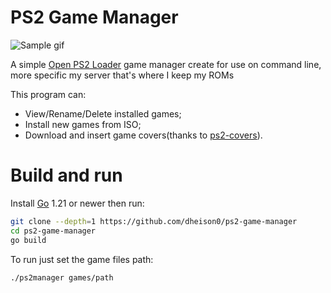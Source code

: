 # PS2 Game Manager

![Sample gif](https://imgur.com/a/SmdsL5s)

A simple [Open PS2 Loader][OPL] game manager create for use on command line,
more specific my server that's where I keep my ROMs

This program can:

  - View/Rename/Delete installed games;
  - Install new games from ISO;
  - Download and insert game covers(thanks to [ps2-covers]).

# Build and run

Install [Go] 1.21 or newer then run:

```bash
git clone --depth=1 https://github.com/dheison0/ps2-game-manager
cd ps2-game-manager
go build
```

To run just set the game files path:
```bash
./ps2manager games/path
```

[OPL]: <https://github.com/ps2homebrew/Open-PS2-Loader>
[ps2-covers]: <https://github.com/xlenore/ps2-covers>
[Go]: <https://go.dev>
